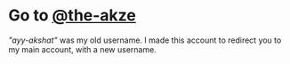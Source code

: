 # Go to [@the-akze](https://github.com/the-akze)

_"ayy-akshat"_ was my old username.
I made this account to redirect you to my main account, with a new username.
